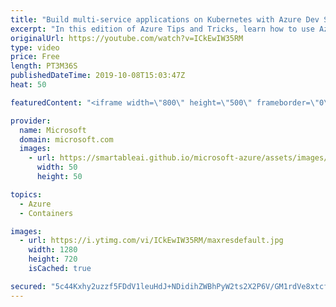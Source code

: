 ```yaml
---
title: "Build multi-service applications on Kubernetes with Azure Dev Spaces: Part 2 | Azure Tips and Tricks"
excerpt: "In this edition of Azure Tips and Tricks, learn how to use Azure Dev Spaces to create a multi-service application that runs in multiple containers on Kubernetes.   For more tips and tricks, visit: http://azuredev.tips   Get started with 12 months of free services and $200 USD in credit. Create your free"
originalUrl: https://youtube.com/watch?v=ICkEwIW35RM
type: video
price: Free
length: PT3M36S
publishedDateTime: 2019-10-08T15:03:47Z
heat: 50

featuredContent: "<iframe width=\"800\" height=\"500\" frameborder=\"0\" src=\"https://www.youtube.com/embed/ICkEwIW35RM\" allow=\"accelerometer; autoplay; encrypted-media; gyroscope; picture-in-picture\" allowfullscreen></iframe>"

provider:
  name: Microsoft
  domain: microsoft.com
  images:
    - url: https://smartableai.github.io/microsoft-azure/assets/images/organizations/microsoft.com-50x50.jpg
      width: 50
      height: 50

topics:
  - Azure
  - Containers

images:
  - url: https://i.ytimg.com/vi/ICkEwIW35RM/maxresdefault.jpg
    width: 1280
    height: 720
    isCached: true

secured: "5c44Kxhy2uzzf5FDdV1leuHdJ+NDidihZWBhPyW2ts2X2P6V/GM1rdVe8xtcfaPqE/YwkHUE2C4pcD5TiN+/6xxQzu5rNIHCiNv5NcctZqFiQ+OtMjhwhPwmuHjkG9Q4XRmYc4LUK+1iqnH45pmqssasOPQRBPD3jZ8ZjTiF1pOsF3mT/HV9We/v1+q5no3qNlGlsLQqoJ53tS8kWaWfyDKdKGsgS2qXEg+Kwen185Y095pYQDBFCpOGFPucs7LW8H8JY3sdfTyM2Jc/L4pGR5BqiXnXBXM5eYeqVnsyIirZ65bm8ZLKq6tnvaqe6MI+BzTOpfliy9ov9TgLFazkQHWVuqPhD2wA+F5MY8PdPm+abquWn/zjEy32n0CWUhdW8E6uAMSuCUofXVkNuFFNKBMdDPIqqiDkY7nSrSDUG34=;soDBoibCAtbrrtRA0EvIsQ=="
---
```


